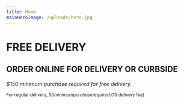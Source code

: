 ```yaml
---
title: Home
mainHeroImage: /uploads/hero.jpg
---
```


# FREE DELIVERY

## ORDER ONLINE FOR DELIVERY&nbsp;OR&nbsp;CURBSIDE

*$150 minimum purchase required for free delivery.*  

<small>For regular delivery, $50 minimum purchase required. ($10 delivery fee)<small>
